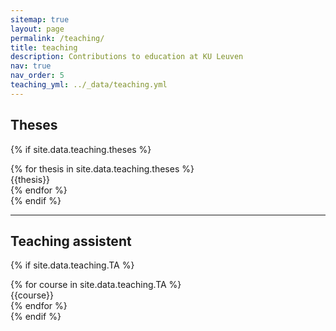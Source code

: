 ```yaml
---
sitemap: true
layout: page
permalink: /teaching/
title: teaching
description: Contributions to education at KU Leuven
nav: true
nav_order: 5
teaching_yml: ../_data/teaching.yml
---
```


<!-- _pages/teaching.md -->

## Theses
{% if site.data.teaching.theses %}
<div class="repositories d-flex flex-wrap flex-md-row flex-column justify-content-between align-items-center">
  {% for thesis in site.data.teaching.theses %}
    <br> {{thesis}} <br/>
  {% endfor %}
</div>
{% endif %}

---

## Teaching assistent

{% if site.data.teaching.TA %}
<div class="repositories d-flex flex-wrap flex-md-row flex-column justify-content-between align-items-center">
  {% for course in site.data.teaching.TA %}
    <br> {{course}} <br/>
  {% endfor %}
</div>
{% endif %}



